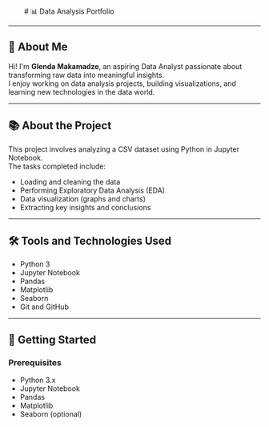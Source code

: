 &nbsp; &nbsp; &nbsp; &nbsp; # 📊 Data Analysis Portfolio

---

## 👋 About Me

Hi! I'm **Glenda Makamadze**, an aspiring Data Analyst passionate about transforming raw data into meaningful insights.  
I enjoy working on data analysis projects, building visualizations, and learning new technologies in the data world.



---

## 📚 About the Project

This project involves analyzing a CSV dataset using Python in Jupyter Notebook.  
The tasks completed include:
- Loading and cleaning the data
- Performing Exploratory Data Analysis (EDA)
- Data visualization (graphs and charts)
- Extracting key insights and conclusions

---

## 🛠️ Tools and Technologies Used

- Python 3
- Jupyter Notebook
- Pandas
- Matplotlib
- Seaborn
- Git and GitHub

---

## 🚀 Getting Started

### Prerequisites
- Python 3.x
- Jupyter Notebook
- Pandas
- Matplotlib
- Seaborn (optional)


